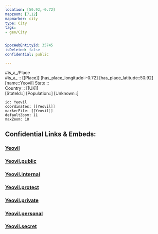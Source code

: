 ```yaml
---
location: [50.92,-0.72] 
mapzoom: [7,12] 
mapmarker: city 
type: City
tags:
- geo/City


SpocWebEntityId: 35745
isDeleted: false
confidential: public

---
```

#is_a_/Place  
#is_a_ :: [[Place]] 
[has_place_longitude::-0.72] 
[has_place_latitude::50.92] 
[name::Yeovil] 
State ::  
Country :: [[UK]]  
[StateId::] 
[Population::] 
[Unknown::] 


```leaflet
id: Yeovil
coordinates: [[Yeovil]] 
markerFile: [[Yeovil]] 
defaultZoom: 11 
maxZoom: 18
```


## Confidential Links & Embeds: 

### [Yeovil](/_Standards/Earth/Continent/Europe/Europe~North/UK/England/Regions~England/South_East_England/Sussex~West/cities~WestSussex/Chichester/cities~Chichester/Yeovil.md) 

### [Yeovil.public](/_public/Earth/Continent/Europe/Europe~North/UK/England/Regions~England/South_East_England/Sussex~West/cities~WestSussex/Chichester/cities~Chichester/Yeovil.public.md) 

### [Yeovil.internal](/_internal/Earth/Continent/Europe/Europe~North/UK/England/Regions~England/South_East_England/Sussex~West/cities~WestSussex/Chichester/cities~Chichester/Yeovil.internal.md) 

### [Yeovil.protect](/_protect/Earth/Continent/Europe/Europe~North/UK/England/Regions~England/South_East_England/Sussex~West/cities~WestSussex/Chichester/cities~Chichester/Yeovil.protect.md) 

### [Yeovil.private](/_private/Earth/Continent/Europe/Europe~North/UK/England/Regions~England/South_East_England/Sussex~West/cities~WestSussex/Chichester/cities~Chichester/Yeovil.private.md) 

### [Yeovil.personal](/_personal/Earth/Continent/Europe/Europe~North/UK/England/Regions~England/South_East_England/Sussex~West/cities~WestSussex/Chichester/cities~Chichester/Yeovil.personal.md) 

### [Yeovil.secret](/_secret/Earth/Continent/Europe/Europe~North/UK/England/Regions~England/South_East_England/Sussex~West/cities~WestSussex/Chichester/cities~Chichester/Yeovil.secret.md)

